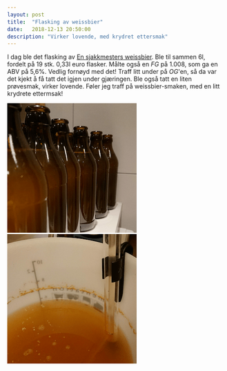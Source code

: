 ```yaml
---
layout: post
title:  "Flasking av weissbier"
date:   2018-12-13 20:50:00
description: "Virker lovende, med krydret ettersmak"
---
```


I dag ble det flasking av [En sjakkmesters weissbier](/batch/5-en-sjakkmesters-weissbier). Ble til sammen 6l, fordelt på 19 stk. 0,33l euro flasker. Målte også en *FG* på 1.008, som ga en ABV på 5,6%. Vedlig fornøyd med det! Traff litt under på *OG*'en, så da var det kjekt å få tatt det igjen under gjæringen. Ble også tatt en liten prøvesmak, virker lovende. Føler jeg traff på weissbier-smaken, med en litt krydrete ettermsak!

![Fylte flasker](/assets/blogg/weissbier-flasker.png)
![Vørter](/assets/blogg/weissbier-wort.png)

